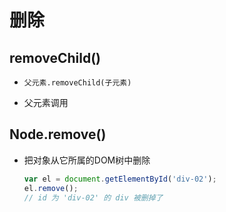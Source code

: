 # 删除

## removeChild()

  - `父元素.removeChild(子元素)`

  - 父元素调用

## Node.remove()

  - 把对象从它所属的DOM树中删除

    ```js
    var el = document.getElementById('div-02');
    el.remove();
    // id 为 'div-02' 的 div 被删掉了
    ```
